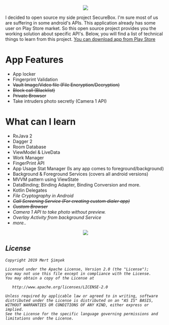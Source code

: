 
<p align="center">
  <img src="https://raw.githubusercontent.com/iammert/AppLocker/master/art/cover.png">
</p>

I decided to open source my side project SecureBox. I'm sure most of us are suffering in some android's APIs. This application already has some user on Play Store market. So this open source project provides you the working solution about specific API's. Below, you will find a list of technical things to learn from this project.
[You can download app from Play Store](https://play.google.com/store/apps/details?id=com.momentolabs.app.security.applocker&hl=en)

# App Features
* App locker
* Fingerprint Validation
* <del>Vault Image/Video file (File Encryption/Decryption)</del>
* <del>Block call (Blacklist)</del>
* <del>Private Browser</del>
* Take intruders photo secretly (Camera 1 API)

# What can I learn
* RxJava 2
* Dagger 2
* Room Database
* ViewModel & LiveData
* Work Manager
* FingerPrint API
* App Usage Stat Manager (Is any app comes to foreground/background)
* Background & Foreground Services (covers all android versions)
* MVVM pattern using ViewState
* DataBinding; Binding Adapter, Binding Conversion and more.
* Kotlin Delegates
* <i>File Cryptography in Android<i>
* <del>Call Screening Service (For creating custom dialer app)</del>
* <del>Custom Browser</del>
* Camera 1 API to take photo without preview.
* Overlay Activity from background Service
* more..

<p align="center">
  <img src="https://raw.githubusercontent.com/iammert/AppLocker/master/art/fullcover.png">
</p>


License
--------


    Copyright 2019 Mert Şimşek

    Licensed under the Apache License, Version 2.0 (the "License");
    you may not use this file except in compliance with the License.
    You may obtain a copy of the License at

       http://www.apache.org/licenses/LICENSE-2.0

    Unless required by applicable law or agreed to in writing, software
    distributed under the License is distributed on an "AS IS" BASIS,
    WITHOUT WARRANTIES OR CONDITIONS OF ANY KIND, either express or implied.
    See the License for the specific language governing permissions and
    limitations under the License.


